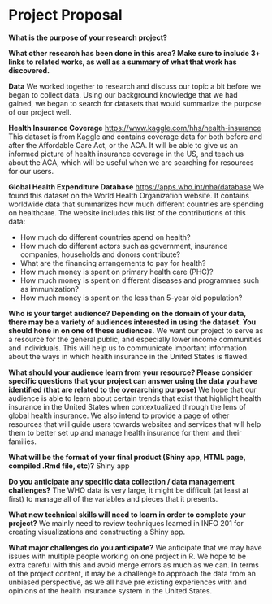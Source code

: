 # Project Proposal
**What is the purpose of your research project?**

**What other research has been done in this area? Make sure to include 3+ links to related works, as well as a summary of what that work has discovered.**

**Data**
We worked together to research and discuss our topic a bit before we began to collect data. Using our background knowledge that we had gained, we began to search for datasets that would summarize the purpose of our project well. 

**Health Insurance Coverage**
https://www.kaggle.com/hhs/health-insurance
This dataset is from Kaggle and contains coverage data for both before and after the Affordable Care Act, or the ACA. It will be able to give us an informed picture of health insurance coverage in the US, and teach us about the ACA, which will be useful when we are searching for resources for our users.

**Global Health Expenditure Database**
https://apps.who.int/nha/database
We found this dataset on the World Health Organization website. It contains worldwide data that summarizes how much different countries are spending on healthcare. The website includes this list of the contributions of this data:
- How much do different countries spend on health?
- How much do different actors such as government, insurance companies, households and donors contribute?
- What are the financing arrangements to pay for health?
- How much money is spent on primary health care (PHC)?
- How much money is spent on different diseases and programmes such as immunization?
- How much money is spent on the less than 5-year old population?

**Who is your target audience?  Depending on the domain of your data, there may be a variety of audiences interested in using the dataset. You should hone in on one of these audiences.**
We want our project to serve as a resource for the general public, and especially lower income communities and individuals. This will help us to communicate important information about the ways in which health insurance in the United States is flawed.

**What should your audience learn from your resource? Please consider specific questions that your project can answer using the data you have identified (that are related to the overarching purpose)**
We hope that our audience is able to learn about certain trends that exist that highlight health insurance in the United States when contextualized through the lens of global health insurance. We also intend to provide a page of other resources that will guide users towards websites and services that will help them to better set up and manage health insurance for them and their families.

**What will be the format of your final product (Shiny app, HTML page, compiled .Rmd file, etc)?**
Shiny app

**Do you anticipate any specific data collection / data management challenges?**
The WHO data is very large, it might be difficult (at least at first) to manage all of the variables and pieces that it presents.

**What new technical skills will need to learn in order to complete your project?**
We mainly need to review techniques learned in INFO 201 for creating visualizations and constructing a Shiny app.

**What major challenges do you anticipate?**
We anticipate that we may have issues with multiple people working on one project in R. We hope to be extra careful with this and avoid merge errors as much as we can. In terms of the project content, it may be a challenge to approach the data from an unbiased perspective, as we all have pre existing experiences with and opinions of the health insurance system in the United States.

